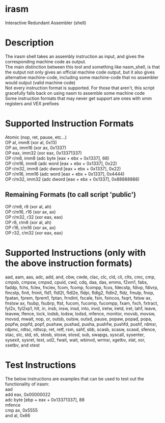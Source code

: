 # irasm
Interactive Redundant Assembler (shell)

# Description
The irasm shell takes an assembly instruction as input, and gives the corresponding machine code as output.<br>
The main distinction between this tool and something like nasm_shell, is that the output not only gives an official machine code output, but it also gives alternative machine-code, including some machine-code that no assembler would output (valid machine code)<br>
Not every instruction format is supported. For those that aren't, this script gracefully falls back on using nasm to assemble some machine code<br>
Some instruction formats that may never get support are ones with xmm registers and VEX prefixes

# Supported Instruction Formats
Atomic (nop, ret, pause, etc...)<br>
OP al, imm8 (xor al, 0x13)<br>
OP ax, imm16 (xor ax, 0x1337)<br>
OP eax, imm32 (xor eax, 0x13371337)<br>
OP r/m8, imm8 (adc byte [eax + ebx + 0x1337], 66)<br>
OP r/m16, imm8 (adc word [eax + ebx + 0x1337], 0x22)<br>
OP r/m32, imm8 (adc dword [eax + ebx + 0x1337], 0x22)<br>
OP r/m16, imm16 (adc word [eax + ebx + 0x1337], 0x4444)<br>
OP r/m32, imm32 (adc dword [eax + ebx + 0x1337], 0x88888888)

## Remaining Formats (to call script 'public')
OP r/m8, r8 (xor al, ah)<br>
OP r/m16, r16 (xor ax, ax)<br>
OP r/m32, r32 (xor eax, eax)<br>
OP r8, r/m8 (xor al, ah)<br>
OP r16, r/m16 (xor ax, ax)<br>
OP r32, r/m32 (xor eax, eax)

# Supported Instructions (only with the above instruction formats)
aad, aam, aas, adc, add, and, cbw, cwde, clac, clc, cld, cli, clts, cmc, cmp, cmpsb, cmpsw, cmpsd, cpuid, cwd, cdq, daa, das, emms, f2xm1, fabs, faddp, fchs, fclex, fnclex, fcom, fcomp, fcompp, fcos, fdecstp, fdivp, fdivrp, fincstp, finit, fninit, fld1, fldl2t, fldl2e, fldpi, fldlg2, fldln2, fldz, fmulp, fnop, fpatan, fprem, fprem1, fptan, frndint, fscale, fsin, fsincos, fsqrt, fstsw ax, fnstsw ax, fsubp, fsubrp, ftst, fucom, fucomp, fucompp, fxam, fxch, fxtract, fyl2x, fyl2xp1, hlt, in, insb, insw, insd, into, invd, iretw, iretd, iret, lahf, leave, leavew, lfence, lock, lodsb, lodsw, lodsd, mfence, monitor, movsb, movsw, movsd, mwait, nop, or, outsb, outsw, outsd, pause, popaw, popad, popa, popfw, popfd, popf, pushaw, pushad, pusha, pushfw, pushfd, pushf, rdmsr, rdpmc, rdtsc, rdtscp, ret, retf, rsm, sahf, sbb, scasb, scasw, scasd, sfence, stac, stc, std, sti, stosb, stosw, stosd, sub, swapgs, syscall, sysenter, sysexit, sysret, test, ud2, fwait, wait, wbinvd, wrmsr, xgetbv, xlat, xor, xsetbv, and xtest

# Test Instructions
The below instructions are examples that can be used to test out the functionality of irasm:<br>
aad<br>
add eax, 0x00000022<br>
adc byte [ebp + eax + 0x13371337], 88<br>
mfence<br>
cmp ax, 0x5555<br>
and al, 0x66<br>
